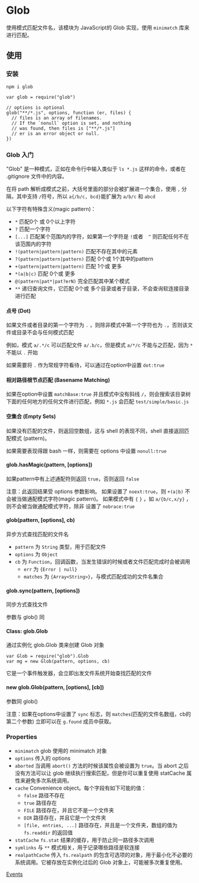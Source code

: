 # Glob

使用模式匹配文件名，该模块为 JavaScript的 Glob 实现，使用 `minimatch` 库来进行匹配。

## 使用

### 安装
```
npm i glob
```

```
var glob = require("glob")

// options is optional
glob("**/*.js", options, function (er, files) {
  // files is an array of filenames.
  // If the `nonull` option is set, and nothing
  // was found, then files is ["**/*.js"]
  // er is an error object or null.
})
```

### Glob 入门

"Glob" 是一种模式，正如在命令行中输入类似于  `ls *.js` 这样的命令，或者在 .gitignore 文件中的内容。

在将 path 解析成模式之前，大括号里面的部分会被扩展进一个集合，使用 `,` 分隔，其中支持 `/`符号，所以 `a{/b/c, bcd}`能扩展为 `a/b/c` 和 `abcd`

以下字符有特殊含义(magic pattern)：
- `*` 匹配0个 或 0个以上字符
- `?` 匹配一个字符
- `[...]` 匹配某个范围内的字符，如果第一个字符是 `!`或者　`^` 则匹配任何不在该范围内的字符
- `!(pattern|pattern|pattern)` 匹配不存在其中的元素
- `?(pattern|pattern|pattern)` 匹配 0个或 1个其中的pattern
- `+(pattern|pattern|pattern)` 匹配 1个或 更多
- `*(a|b|c)` 匹配 0个或 更多
- `@(pattern|pat*|pat?erN)` 完全匹配其中某个模式
- `**` 递归查询文件，它匹配 0个或 多个目录或者子目录，不会查询软连接目录进行匹配

#### 点号 (Dot)
如果文件或者目录的第一个字符为 `.` ，则除非模式中第一个字符也为 `.`，否则该文件或目录不会与任何模式匹配

例如，模式 `a/.*/c` 可以匹配文件 `a/.b/c`，但是模式 `a/*/c` 不能与之匹配，因为 `*` 不能以 `.` 开始

如果需要将 `.` 作为常规字符看待，可以通过在option中设置 `dot:true`

#### 相对路径根节点匹配 (Basename Matching)

如果在option中设置 `matchBase:true` 并且模式中没有斜线 `/`，则会搜索该目录树下面的任何地方的任何文件进行匹配，例如 `*.js` 会匹配 `test/simple/basic.js`

#### 空集合 (Empty Sets)

如果没有匹配的文件，则返回空数组，这与 shell 的表现不同，shell 直接返回匹配模式 (pattern)。

如果需要表现得跟 bash 一样，则需要在 options 中设置 `nonull:true`


#### glob.hasMagic(pattern, [options])

如果pattern中有上述通配符则返回 `true`，否则返回 `false`

注意：此返回结果受 options 参数影响。 如果设置了 `noext:true`，则 `+(a|b)` 不会被当做通配模式字符(magic pattern)。  如果模式中有 `{` `}` ，如 `a/{b/c,x/y}` ，则不会被当做通配模式字符，除非 设置了 `nobrace:true`

#### glob(pattern, [options], cb)

异步方式查找匹配的文件名

- `pattern` 为 `String` 类型，用于匹配文件
- `options` 为 `Object`
- `cb` 为 `Function`，回调函数，当发生错误的时候或者文件匹配完成时会被调用
    - `err` 为 `{Error | null}`
    - `matches` 为 `{Array<String>}`，与模式匹配成功的文件名集合

#### glob.sync(pattern, [options])

同步方式查找文件

参数与 glob() 同

#### Class: glob.Glob

通过实例化 glob.Glob 类来创建 Glob 对象

```
var Glob = require("glob").Glob
var mg = new Glob(pattern, options, cb)
```

它是一个事件触发器，会立即出发文件系统开始查找匹配的文件

#### new glob.Glob(pattern, [options], [cb])

参数同 glob()

注意：如果在options中设置了 `sync` 标志，则 `matches`(匹配的文件名数组，cb的第二个参数) 立即可以在 `g.found` 成员中获取。

### Properties

- `minimatch` glob 使用的 minimatch 对象
- `options` 传入的 options
- `aborted` 当调用 `abort()` 方法的时候该属性会被设置为 `true`。当 abort 之后没有方法可以让 glob 继续执行搜索匹配，但是你可以重复使用 statCache 属性来避免多次系统调用。
- `cache` Convenience object。每个字段有如下可能的值：
  - `false` 路径不存在
  - `true` 路径存在
  - `FILE` 路径存在，并且它不是一个文件夹
  - `DIR` 路径存在，并且它是一个文件夹
  - `[file, entries, ...]` 路径存在，并且是一个文件夹，数组的值为 `fs.readdir` 的返回值
- `statCache` `fs.stat` 结果的缓存，用于防止同一路径多次调用
- `symlinks` 与 `**` 模式相关，用于记录哪些路径是软连接
- `realpathCache` 传入 `fs.realpath` 的包含可选项的对象，用于最小化不必要的系统调用。它被存放在实例化过后的 Glob 对象上，可能被多次重复使用。

[Events](https://github.com/isaacs/node-glob#events)
